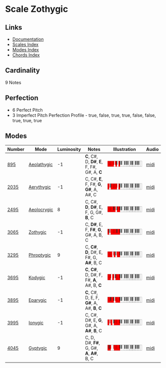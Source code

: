 # Scale Zothygic

## Links

- [Documentation](README.md)
- [Scales Index](Scales.md)
- [Modes Index](Modes.md)
- [Chords Index](Chords.md)

## Cardinality

9 Notes

## Perfection

- 6 Perfect Pitch
- 3 Imperfect Pitch
Perfection Profile - true, false, true, true, false, false, true, true, true

## Modes

| Number | Mode | Luminosity | Notes | Illustration | Audio |
|--------|------|------------|-------|--------------|-------|
| [895](https://ianring.com/musictheory/scales/895) | [Aeolathygic](ModeAeolathygic.md) | -1 | **C**, C#, D, **D#**, **E**, F, F#, G#, A, **C** | ![CNaturalAeolathygic](ModeCNaturalAeolathygic.png) | [midi](https://github.com/edipermadi/music/blob/main/docs/ModeCNaturalAeolathygic.mid?raw=true) | 
| [2035](https://ianring.com/musictheory/scales/2035) | [Aerythygic](ModeAerythygic.md) | -1 | C, C#, **E**, F, F#, **G**, **G#**, A, A#, C | ![CNaturalAerythygic](ModeCNaturalAerythygic.png) | [midi](https://github.com/edipermadi/music/blob/main/docs/ModeCNaturalAerythygic.mid?raw=true) | 
| [2495](https://ianring.com/musictheory/scales/2495) | [Aeolocrygic](ModeAeolocrygic.md) | 8 | C, C#, **D**, **D#**, E, F, G, G#, **B**, C | ![CNaturalAeolocrygic](ModeCNaturalAeolocrygic.png) | [midi](https://github.com/edipermadi/music/blob/main/docs/ModeCNaturalAeolocrygic.mid?raw=true) | 
| [3065](https://ianring.com/musictheory/scales/3065) | [Zothygic](ModeZothygic.md) | -1 | C, **D#**, E, F, **F#**, **G**, G#, A, B, C | ![CNaturalZothygic](ModeCNaturalZothygic.png) | [midi](https://github.com/edipermadi/music/blob/main/docs/ModeCNaturalZothygic.mid?raw=true) | 
| [3295](https://ianring.com/musictheory/scales/3295) | [Phroptygic](ModePhroptygic.md) | 9 | C, **C#**, **D**, D#, E, F#, G, **A#**, B, C | ![CNaturalPhroptygic](ModeCNaturalPhroptygic.png) | [midi](https://github.com/edipermadi/music/blob/main/docs/ModeCNaturalPhroptygic.mid?raw=true) | 
| [3695](https://ianring.com/musictheory/scales/3695) | [Kodygic](ModeKodygic.md) | -1 | **C**, **C#**, D, D#, F, F#, **A**, A#, B, **C** | ![CNaturalKodygic](ModeCNaturalKodygic.png) | [midi](https://github.com/edipermadi/music/blob/main/docs/ModeCNaturalKodygic.mid?raw=true) | 
| [3895](https://ianring.com/musictheory/scales/3895) | [Eparygic](ModeEparygic.md) | -1 | **C**, C#, D, E, F, **G#**, A, A#, **B**, **C** | ![CNaturalEparygic](ModeCNaturalEparygic.png) | [midi](https://github.com/edipermadi/music/blob/main/docs/ModeCNaturalEparygic.mid?raw=true) | 
| [3995](https://ianring.com/musictheory/scales/3995) | [Ionygic](ModeIonygic.md) | -1 | C, C#, D#, E, **G**, G#, A, **A#**, **B**, C | ![CNaturalIonygic](ModeCNaturalIonygic.png) | [midi](https://github.com/edipermadi/music/blob/main/docs/ModeCNaturalIonygic.mid?raw=true) | 
| [4045](https://ianring.com/musictheory/scales/4045) | [Gyptygic](ModeGyptygic.md) | 9 | C, D, D#, **F#**, G, G#, **A**, **A#**, B, C | ![CNaturalGyptygic](ModeCNaturalGyptygic.png) | [midi](https://github.com/edipermadi/music/blob/main/docs/ModeCNaturalGyptygic.mid?raw=true) | 
